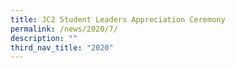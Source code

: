 ```yaml
---
title: JC2 Student Leaders Appreciation Ceremony
permalink: /news/2020/7/
description: ""
third_nav_title: "2020"
---
```

